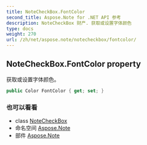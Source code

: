 ```yaml
---
title: NoteCheckBox.FontColor
second_title: Aspose.Note for .NET API 参考
description: NoteCheckBox 财产. 获取或设置字体颜色
type: docs
weight: 270
url: /zh/net/aspose.note/notecheckbox/fontcolor/
---
```

## NoteCheckBox.FontColor property

获取或设置字体颜色。

```csharp
public Color FontColor { get; set; }
```

### 也可以看看

* class [NoteCheckBox](../)
* 命名空间 [Aspose.Note](../../notecheckbox/)
* 部件 [Aspose.Note](../../../)


